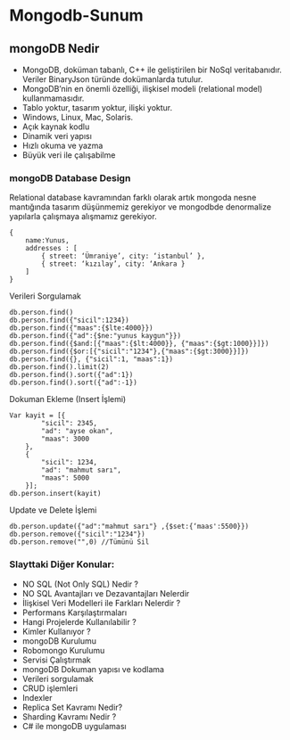 # Mongodb-Sunum
## mongoDB Nedir
 - MongoDB, doküman tabanlı, C++ ile geliştirilen bir NoSql veritabanıdır. Veriler BinaryJson türünde dokümanlarda tutulur.
 - MongoDB’nin en önemli özelliği, ilişkisel modeli (relational model) kullanmamasıdır.
 - Tablo yoktur, tasarım yoktur, ilişki yoktur.
 - Windows, Linux, Mac, Solaris.
 - Açık kaynak kodlu
 - Dinamik veri yapısı
 - Hızlı okuma ve yazma
 - Büyük veri ile çalışabilme 
 
### mongoDB Database Design
Relational database kavramından farklı olarak artık mongoda nesne mantığında tasarım düşünmemiz gerekiyor ve mongodbde denormalize yapılarla çalışmaya alışmamız gerekiyor.
```
{
    name:Yunus,
    addresses : [
        { street: ‘Ümraniye’, city: ‘istanbul’ },
        { street: ‘kızılay’, city: ‘Ankara }
    ]
}
```
Verileri Sorgulamak
```
db.person.find()
db.person.find({"sicil":1234})
db.person.find({"maas":{$lte:4000}})
db.person.find({"ad":{$ne:"yunus kaygun"}})
db.person.find({$and:[{"maas":{$lt:4000}}, {"maas":{$gt:1000}}]})
db.person.find({$or:[{"sicil":"1234"},{"maas":{$gt:3000}}]})
db.person.find({}, {"sicil":1, "maas":1})
db.person.find().limit(2)
db.person.find().sort({"ad":1})
db.person.find().sort({"ad":-1})
```
Dokuman Ekleme (Insert İşlemi)
```
Var kayit = [{
        "sicil": 2345,
        "ad": "ayse okan",
        "maas": 3000
    },
    {
        "sicil": 1234,
        "ad": "mahmut sarı",
        "maas": 5000
    }];
db.person.insert(kayit)
```
Update ve Delete İşlemi
```
db.person.update({"ad":"mahmut sarı"} ,{$set:{‘maas':5500}})
db.person.remove({"sicil":"1234"})
db.person.remove("",0) //Tümünü Sil
```
### Slayttaki Diğer Konular:
- NO SQL (Not Only SQL) Nedir ?
- NO SQL Avantajları ve Dezavantajları Nelerdir
- İlişkisel Veri Modelleri ile Farkları Nelerdir ?
- Performans Karşılaştırmaları
- Hangi Projelerde Kullanılabilir ?
- Kimler Kullanıyor ?
- mongoDB Kurulumu
- Robomongo Kurulumu
- Servisi Çalıştırmak
- mongoDB Dokuman yapısı ve kodlama
- Verileri sorgulamak
- CRUD işlemleri
- Indexler
- Replica Set Kavramı Nedir?
- Sharding Kavramı Nedir ?
- C# ile mongoDB uygulaması


